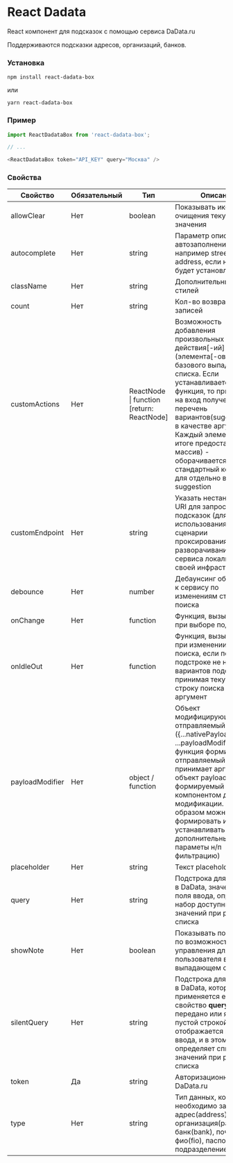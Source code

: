 # React Dadata
React компонент для подсказок с помощью сервиса DaData.ru

Поддерживаются подсказки адресов, организаций, банков.

### Установка
```
npm install react-dadata-box
```
или
```
yarn react-dadata-box
```

### Пример
```javascript
import ReactDadataBox from 'react-dadata-box';

// ...

<ReactDadataBox token="API_KEY" query="Москва" />
```

### Свойства

| Свойство  | Обязательный | Тип | Описание | По умолчанию |
| ------------- | ------------- | ------------- | ------------- | ------------- |
| allowClear | Нет | boolean | Показывать иконку для очищения текущего значения | false |
| autocomplete | Нет | string | Параметр описывающий автозаполнение поля, например street-address, если не задан, будет установлен как off | "off" |
| className | Нет | string | Дополнительный класс стилей | |
| count | Нет | string | Кол-во возвращаемых записей | 10 |
| customActions | Нет | ReactNode &#124; function [return: ReactNode] | Возможность добавления произвольных действия\[-ий\](элемента\[-ов\]) в конец базового выпадающего списка. Если устанавливается как функция, то принимает на вход полученный перечень вариантов(suggestions) в качестве аргумента. Каждый элемент (если в итоге предоставляется массив) - оборачивается в стандартный контейнер для отдельно взятого suggestion | |
| customEndpoint | Нет | string | Указать нестандартный URI для запроса подсказок (для использования в сценарии проксирования или при разворачивании сервиса локально в своей инфраструктуре) | https://suggestions.dadata.ru |
| debounce | Нет | number | Дебаунсинг обращения к сервису по изменениям строки поиска | 350 мс|
| onChange | Нет | function | Функция, вызываемая при выборе подсказки | |
| onIdleOut | Нет | function | Функция, вызываемая при изменении строки поиска, если по текущей подстроке не найдено вариантов подсказки, принимая текущую строку поиска как аргумент | |
| payloadModifier | Нет | object / function | Объект модифицирующий отправляемый payload ({...nativePayload, ...payloadModifier}}), или функция формирующая отправляемый payload, принимает аргументом объект payload формируемый компонентом для модификации. (Таким образом можно формировать и устанавливать дополнительные параметы н/п фильтрацию) | |
| placeholder | Нет | string | Текст placeholder | |
| query | Нет | string | Подстрока для запроса в DaData, значение для поля ввода, определяет набор доступных значений при раскрытии списка | |
| showNote | Нет | boolean | Показывать подсказку по возможностям управления для пользователя в выпадающем списке | true |
| silentQuery | Нет | string | Подстрока для запроса в DaData, которая применяется если свойство **query** не передано или является пустой строкой, оно не отображается в поле ввода, и в этом случае определяет список значений при раскрытии списка | |
| token | Да | string | Авторизационный токен DaData.ru | |
| type | Нет | string | Тип данных, которые необходимо запросить: адрес(address), организация(party) или банк(bank), почта(email), фио(fio), паспорт-подразделение(fms_unit) | "address" |

